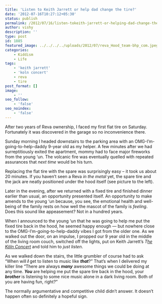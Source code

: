 ```yaml
---
title: 'Listen to Keith Jarrett or help dad change the tire?'
date: '2012-07-16T10:27:12+05:30'
status: publish
permalink: /2012/07/16/listen-tokeith-jarrett-or-helping-dad-change-the-tire
author: vishy
description: ''
type: post
id: 1885
featured_image: ../../../../uploads/2012/07/reva_Hood_team-bhp_com.jpeg
categories: 
    - Kiddism
    - Life
tags:
    - 'keith jarrett'
    - 'koln concert'
    - reva
    - tire
post_format: []
image:
    - ''
seo_follow:
    - 'false'
seo_noindex:
    - 'false'
---
```


After two years of Reva ownership, I faced my first flat tire on Saturday. Fortunately it was discovered in the garage so no inconvenience there.

Sunday morning I headed downstairs to the parking area with an OMG-I’m-going-to-help-daddy 9-year old as my helper. A few minutes after we had surreptitiously exited the apartment, mommy had to face major fireworks from the young ‘un. The volcanic fire was eventually quelled with repeated assurances that *next time* would be his turn.

Replacing the flat tire with the spare was surprisingly easy – it took us about 20 minutes. If you haven’t seen a Reva *in the metal* yet, the spare tire and the jack are neatly positioned under the hood itself (see picture to the left).

Later in the evening, after we returned with a fixed tire and finished dinner earlier than usual, an opportunity presented itself. An opportunity to make amends to the young ‘un because, you see, the emotional health and well-being of the family rests on how well the mascot of the family is *feeling*. Does this sound like appeasement? Not in a hundred years.

When I announced to the young ‘un that he was going to help me put the fixed tire back in the hood, he seemed happy enough — but nowhere close to the OMG-I’m-going-to-help-daddy vibes I got from the older one. As we walked out the door, on an impulse, I propped our 9 year old in the middle of the living room couch, switched off the lights, put on Keith Jarrett’s *T[he Köln Concert](http://en.wikipedia.org/wiki/The_K%C3%B6ln_Concert)* and told him to *just listen*.

As we walked down the stairs, the little grumbler of course had to ask “When will ***I*** get to listen to music like ***that***?” That’s when I delivered my killer line “There are always ***many*** awesome things we could be doing at any time. ***You*** are helping me put the spare tire back in the hood, your ***brother*** is listening to some nice music alone in a dark living room. Both of you are having fun, right?”

The normally argumentative and competitive child didn’t answer. It doesn’t happen often so definitely a hopeful sign.

